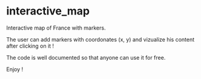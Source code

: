 # interactive_map
Interactive map of France with markers.  

The user can add markers with coordonates (x, y) and vizualize his content after clicking on it !

The code is well documented so that anyone can use it for free.

Enjoy !
